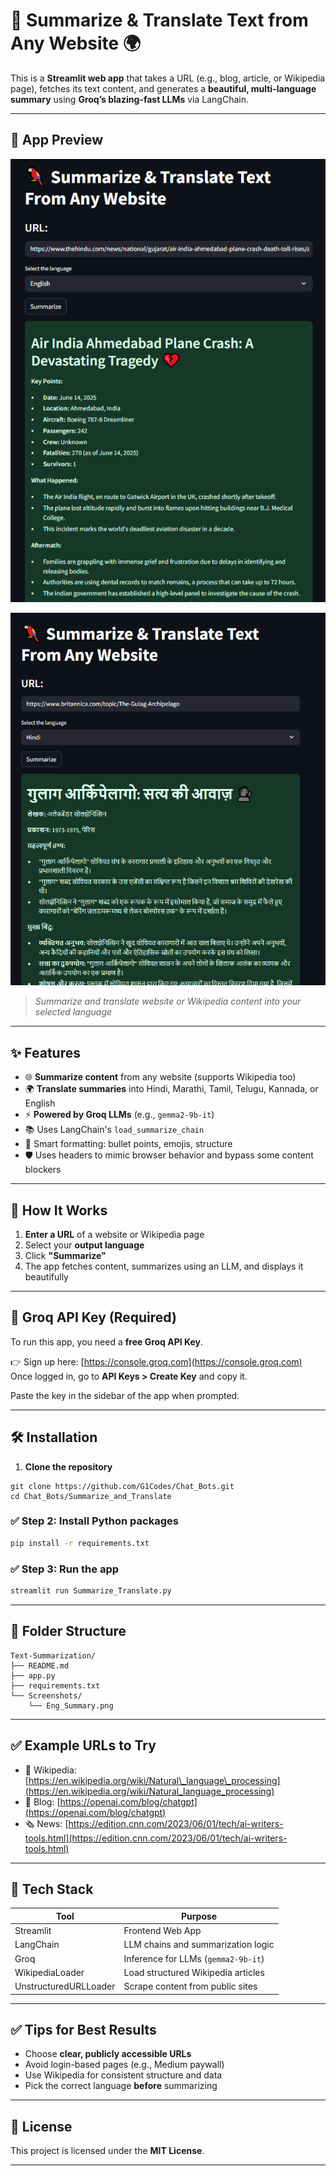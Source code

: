 # 🦜 Summarize & Translate Text from Any Website 🌍

This is a **Streamlit web app** that takes a URL (e.g., blog, article, or Wikipedia page), fetches its text content, and generates a **beautiful, multi-language summary** using **Groq’s blazing-fast LLMs** via LangChain.

---

## 📸 App Preview

![App Screenshot](Screenshots/Eng_Summary.png)

![App Screenshot](Screenshots/Hindi_summary.png)

> *Summarize and translate website or Wikipedia content into your selected language*

---

## ✨ Features

- 🌐 **Summarize content** from any website (supports Wikipedia too)
- 🌍 **Translate summaries** into Hindi, Marathi, Tamil, Telugu, Kannada, or English
- ⚡ **Powered by Groq LLMs** (e.g., `gemma2-9b-it`)
- 📚 Uses LangChain's `load_summarize_chain`
- 🧠 Smart formatting: bullet points, emojis, structure
- 🛡️ Uses headers to mimic browser behavior and bypass some content blockers

---

## 🚀 How It Works

1. **Enter a URL** of a website or Wikipedia page
2. Select your **output language**
3. Click **"Summarize"**
4. The app fetches content, summarizes using an LLM, and displays it beautifully

---

## 🔑 Groq API Key (Required)

To run this app, you need a **free Groq API Key**.

👉 Sign up here: [https://console.groq.com](https://console.groq.com)  
Once logged in, go to **API Keys > Create Key** and copy it.

Paste the key in the sidebar of the app when prompted.

---

## 🛠️ Installation

1. **Clone the repository**

```
git clone https://github.com/G1Codes/Chat_Bots.git
cd Chat_Bots/Summarize_and_Translate
```

### ✅ Step 2: Install Python packages

```bash
pip install -r requirements.txt
```

### ✅ Step 3: Run the app

```bash
streamlit run Summarize_Translate.py
```

---

## 📁 Folder Structure

```
Text-Summarization/
├── README.md
├── app.py
├── requirements.txt
└── Screenshots/
    └── Eng_Summary.png
```

---

## ✅ Example URLs to Try

* 📘 Wikipedia: [https://en.wikipedia.org/wiki/Natural\_language\_processing](https://en.wikipedia.org/wiki/Natural_language_processing)
* 📰 Blog: [https://openai.com/blog/chatgpt](https://openai.com/blog/chatgpt)
* 🗞️ News: [https://edition.cnn.com/2023/06/01/tech/ai-writers-tools.html](https://edition.cnn.com/2023/06/01/tech/ai-writers-tools.html)

---

## 🧰 Tech Stack

| Tool                  | Purpose                             |
| --------------------- | ----------------------------------- |
| Streamlit             | Frontend Web App                    |
| LangChain             | LLM chains and summarization logic  |
| Groq                  | Inference for LLMs (`gemma2-9b-it`) |
| WikipediaLoader       | Load structured Wikipedia articles  |
| UnstructuredURLLoader | Scrape content from public sites    |

---

## ✅ Tips for Best Results

* Choose **clear, publicly accessible URLs**
* Avoid login-based pages (e.g., Medium paywall)
* Use Wikipedia for consistent structure and data
* Pick the correct language **before** summarizing

---

## 📜 License

This project is licensed under the **MIT License**.

---
